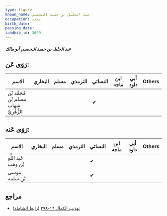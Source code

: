```yaml
---
type: figure
known_name: عبد الجليل بن حميد اليحصبي
occupation: محدث
birth_date:
passing_date:
tahdhib_id: 3699
---
```

##### عبد الجليل بن حميد اليحصبي أبو مالك

## رَوَى عَن:
| الاسم                                  | البخاري | مسلم | الترمذي | النسائي | ابن ماجه | أبي داود | Others |
| -------------------------------------- | ------- | ---- | ------- | ------- | -------- | -------- | ------ |
| مُحَمَّد بْن مسلم بْن شهاب الزُّهْرِيّ |         |      |         | ✔       |          |          |        |
## رَوَى عَنه:
| الاسم                | البخاري | مسلم | الترمذي | النسائي | ابن ماجه | أبي داود | Others |
| -------------------- | ------- | ---- | ------- | ------- | -------- | -------- | ------ |
| عَبد اللَّهِ بْن وهب |         |      |         | ✔       |          |          |        |
| موسى بْن سلمة        |         |      |         | ✔       |          |          |        |
## مراجع
- [تهذيب الكمال ١٦-٣٩٨](obsidian://open?vault=Tahdhib-al-Kamal&file=Figures/٣٦٩٩-عبد%20الجليل%20بن%20حميد%20اليحصبي%20أبو%20مالك) ([رابط الشاملة](https://shamela.ws/book/3722/8391))